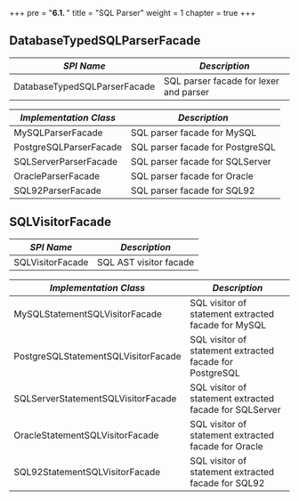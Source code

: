 +++
pre = "<b>6.1. </b>"
title = "SQL Parser"
weight = 1
chapter = true
+++

## DatabaseTypedSQLParserFacade

| *SPI Name*                   | *Description*                          |
| ---------------------------- | -------------------------------------- |
| DatabaseTypedSQLParserFacade | SQL parser facade for lexer and parser |

| *Implementation Class* | *Description*                          |
| ---------------------- | -------------------------------------- |
| MySQLParserFacade      | SQL parser facade for MySQL            |
| PostgreSQLParserFacade | SQL parser facade for PostgreSQL       |
| SQLServerParserFacade  | SQL parser facade for SQLServer        |
| OracleParserFacade     | SQL parser facade for Oracle           |
| SQL92ParserFacade      | SQL parser facade for SQL92            |

## SQLVisitorFacade

| *SPI Name*                          | *Description*                                            |
| ----------------------------------- | -------------------------------------------------------- |
| SQLVisitorFacade                    | SQL AST visitor facade                                   |

| *Implementation Class*              | *Description*                                            |
| ----------------------------------- | -------------------------------------------------------- |
| MySQLStatementSQLVisitorFacade      | SQL visitor of statement extracted facade for MySQL      |
| PostgreSQLStatementSQLVisitorFacade | SQL visitor of statement extracted facade for PostgreSQL |
| SQLServerStatementSQLVisitorFacade  | SQL visitor of statement extracted facade for SQLServer  |
| OracleStatementSQLVisitorFacade     | SQL visitor of statement extracted facade for Oracle     |
| SQL92StatementSQLVisitorFacade      | SQL visitor of statement extracted facade for SQL92      |
